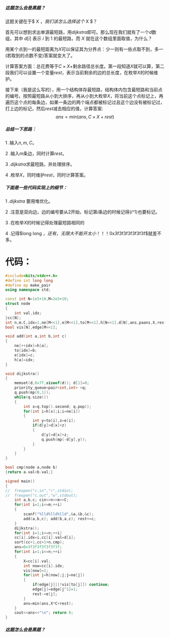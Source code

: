 ##### 这题怎么会是黑题？

这题关键在于$ X $，我们该怎么选择这个$ X $？

首先可以想到求出单源最短路，用$dijkstra$即可。那么现在我们就有了一个$d$数组，其中 $d[i]$ 表示 $i$ 到 $1$ 的最短路，而 $X$ 就在这个数组里面取值，为什么？

用某个点到一的最短距离为$X$可以保证其为分界点：少一则有一些点取不到，多一(若取到的点数不变)答案就变大了。

计算答案方面：总花费等于$C\times X +$剩余路径总长度。第一段知道$X$就可以算，第二段我们可以设置一个变量$rest$，表示当前剩余的边的总长度，在枚举$X$的时候维护。

接下来（我是这么写的），用一个结构体存最短路，结构体内包含最短路和当前点的编号。按照最短路从小到大排序，再从小到大枚举$X$，将当前这个点标记上，再遍历这个点的每条边，如果一条边的两个端点都被标记过且这个边没有被标记过，打上边的标记，然后$rest$减去相应的值，计算答案:
$$ans=min(ans,C \times X+rest)$$

##### 总结一下思路：
1 .输入$n,m,C。$

2 .输入$m$条边，同时计算$rest$。

3 .$dijkstra$求最短路，并处理排序。

4 .枚举$X$，同时维护$rest$，同时计算答案。

##### 下面是一些代码实现上的细节：
1 .$dijkstra$ 要用堆优化。

2 .注意是双向边，边的编号要从$2$开始，标记第$i$条边的时候记得$(i$^$1)$也要标记。

3 .在枚举$X$的时候记得处理最短路相同的

4 .记得$long long $，还有，无限大不能开太小！！！$0x3f3f3f3f3f3f3f$就差不多。

# 代码：
```c++
#include<bits/stdc++.h>
#define int long long
#define mp make_pair
using namespace std;

const int N=1e5+10,M=2e5+10;
struct node
{
	int val,idx;
}cc[N];
int n,m,C,idx=1,ne[M<<1],e[M<<1],to[M<<1],h[N<<1],d[N],ans,paans,X,rest;
bool vis[N],edge[M<<1];

void add(int a,int b,int c)
{
	ne[++idx]=h[a];
	to[idx]=b;
	e[idx]=c;
	h[a]=idx;
}

void dijkstra()
{
	memset(d,0x7f,sizeof(d)); d[1]=0;
	priority_queue<pair<int,int> >q;
	q.push(mp(0,1));
	while(q.size())
	{
		int x=q.top().second; q.pop();
		for(int i=h[x];i;i=ne[i])
		{
			int y=to[i],z=e[i];
			if(d[y]>d[x]+z)
			{
				d[y]=d[x]+z;
				q.push(mp(-d[y],y));
			}
		}
	}
}

bool cmp(node a,node b)
{return a.val<b.val;}

signed main()
{
//	freopen("c.in","r",stdin);
//	freopen("c.out","w",stdout);
	int a,b,c; cin>>n>>m>>C;
	for(int i=1;i<=m;++i)
	{
		scanf("%lld%lld%lld",&a,&b,&c);
		add(a,b,c); add(b,a,c); rest+=c;
	}
	dijkstra();
	for(int i=1;i<=n;++i)
	cc[i].idx=i,cc[i].val=d[i];
	sort(cc+1,cc+1+n,cmp);
	ans=0x3f3f3f3f3f3f3f;
	for(int i=1;i<=n;++i)
	{
		X=cc[i].val;
		int now=cc[i].idx;
		vis[now]=1;
		for(int j=h[now];j;j=ne[j])
		{
			if(edge[j]||!vis[to[j]]) continue;
			edge[j]=edge[j^1]=1;
			rest-=e[j];
		}
		ans=min(ans,X*C+rest);
	}
	cout<<ans<<"\n"; return 0;
}
```
##### 这题怎么会是黑题？